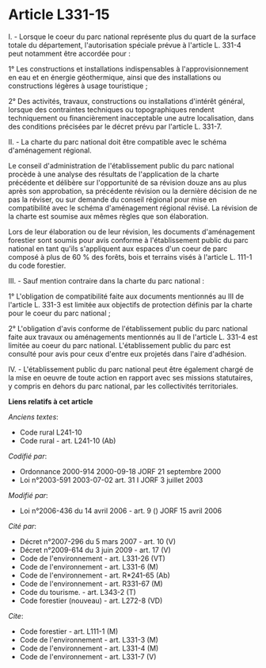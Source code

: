 # Article L331-15

I. - Lorsque le coeur du parc national représente plus du quart de la surface totale du département, l'autorisation spéciale
prévue à l'article L. 331-4 peut notamment être accordée pour :

1° Les constructions et installations indispensables à l'approvisionnement en eau et en énergie géothermique, ainsi que des
installations ou constructions légères à usage touristique ;

2° Des activités, travaux, constructions ou installations d'intérêt général, lorsque des contraintes techniques ou
topographiques rendent techniquement ou financièrement inacceptable une autre localisation, dans des conditions précisées par
le décret prévu par l'article L. 331-7.

II. - La charte du parc national doit être compatible avec le schéma d'aménagement régional.

Le conseil d'administration de l'établissement public du parc national procède à une analyse des résultats de l'application
de la charte précédente et délibère sur l'opportunité de sa révision douze ans au plus après son approbation, sa précédente
révision ou la dernière décision de ne pas la réviser, ou sur demande du conseil régional pour mise en compatibilité avec le
schéma d'aménagement régional révisé. La révision de la charte est soumise aux mêmes règles que son élaboration.

Lors de leur élaboration ou de leur révision, les documents d'aménagement forestier sont soumis pour avis conforme à
l'établissement public du parc national en tant qu'ils s'appliquent aux espaces d'un coeur de parc composé à plus de 60 % des
forêts, bois et terrains visés à l'article L. 111-1 du code forestier.

III. - Sauf mention contraire dans la charte du parc national :

1° L'obligation de compatibilité faite aux documents mentionnés au III de l'article L. 331-3 est limitée aux objectifs de
protection définis par la charte pour le coeur du parc national ;

2° L'obligation d'avis conforme de l'établissement public du parc national faite aux travaux ou aménagements mentionnés au II
de l'article L. 331-4 est limitée au coeur du parc national. L'établissement public du parc est consulté pour avis pour ceux
d'entre eux projetés dans l'aire d'adhésion.

IV. - L'établissement public du parc national peut être également chargé de la mise en oeuvre de toute action en rapport avec
ses missions statutaires, y compris en dehors du parc national, par les collectivités territoriales.

**Liens relatifs à cet article**

_Anciens textes_:

  - Code rural L241-10
  - Code rural - art. L241-10 (Ab)

_Codifié par_:

  - Ordonnance 2000-914 2000-09-18 JORF 21 septembre 2000
  - Loi n°2003-591 2003-07-02 art. 31 I JORF 3 juillet 2003

_Modifié par_:

  - Loi n°2006-436 du 14 avril 2006 - art. 9 () JORF 15 avril 2006

_Cité par_:

  - Décret n°2007-296 du 5 mars 2007 - art. 10 (V)
  - Décret n°2009-614 du 3 juin 2009 - art. 17 (V)
  - Code de l'environnement - art. L331-26 (VT)
  - Code de l'environnement - art. L331-6 (M)
  - Code de l'environnement - art. R*241-65 (Ab)
  - Code de l'environnement - art. R331-67 (M)
  - Code du tourisme. - art. L343-2 (T)
  - Code forestier (nouveau) - art. L272-8 (VD)

_Cite_:

  - Code forestier - art. L111-1 (M)
  - Code de l'environnement - art. L331-3 (M)
  - Code de l'environnement - art. L331-4 (M)
  - Code de l'environnement - art. L331-7 (V)
